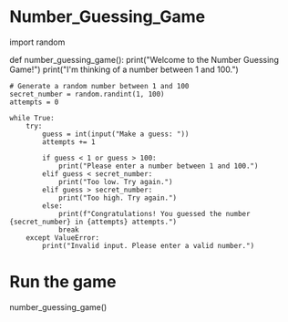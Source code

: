 # Number_Guessing_Game
import random

def number_guessing_game():
    print("Welcome to the Number Guessing Game!")
    print("I'm thinking of a number between 1 and 100.")
    
    # Generate a random number between 1 and 100
    secret_number = random.randint(1, 100)
    attempts = 0

    while True:
        try:
            guess = int(input("Make a guess: "))
            attempts += 1

            if guess < 1 or guess > 100:
                print("Please enter a number between 1 and 100.")
            elif guess < secret_number:
                print("Too low. Try again.")
            elif guess > secret_number:
                print("Too high. Try again.")
            else:
                print(f"Congratulations! You guessed the number {secret_number} in {attempts} attempts.")
                break
        except ValueError:
            print("Invalid input. Please enter a valid number.")

# Run the game
number_guessing_game()
